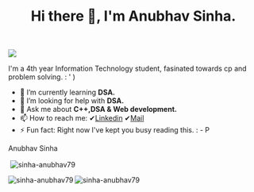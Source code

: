 <h1 align="center">Hi there 👋, I'm Anubhav Sinha.</h1>
</br>
<!--
**sinha-anubhav79/sinha-anubhav79** is a ✨ _special_ ✨ repository because its `README.md` (this file) appears on your GitHub profile.
 👯 I’m looking to collaborate on various projects 
Here are some ideas to get you started:
-->

![](https://komarev.com/ghpvc/?username=sinha-anubhav79&color=blueviolet)

I'm a 4th year Information Technology student, fasinated towards cp and problem solving. : ' )

<!-- 🔭 I’m currently working on : DSA.-->

- 🌱 I’m currently learning **DSA.**
- 🤔 I’m looking for help with **DSA.**
- 💬 Ask me about **C++,DSA & Web development.**
- 📫 How to reach me: ✔[Linkedin](https://www.linkedin.com/in/sinhaanubhav79/) ✔[Mail](mailto:sinha.anubhav.79@gmailcom)
- ⚡ Fun fact: Right now I've kept you busy reading this. : - P

Anubhav Sinha

<!--
<h3 align="left">Connect with me:</h3>
<p align="left">
<a href="https://linkedin.com/in/https://www.linkedin.com/in/archana-kumari-2198051bb/" target="blank"><img align="center" src="https://raw.githubusercontent.com/rahuldkjain/github-profile-readme-generator/master/src/images/icons/Social/linked-in-alt.svg" alt="https://www.linkedin.com/in/archana-kumari-2198051bb/" height="30" width="40" /></a>
<a href="https://www.codechef.com/users/archana9430" target="blank"><img align="center" src="https://cdn.jsdelivr.net/npm/simple-icons@3.1.0/icons/codechef.svg" alt="archana9430" height="30" width="40" /></a>
</p>

<h3 align="left">Languages and Tools:</h3>
<p align="left"> <a href="https://getbootstrap.com" target="_blank"> <img src="https://raw.githubusercontent.com/devicons/devicon/master/icons/bootstrap/bootstrap-plain-wordmark.svg" alt="bootstrap" width="40" height="40"/> </a> <a href="https://www.cprogramming.com/" target="_blank"> <img src="https://raw.githubusercontent.com/devicons/devicon/master/icons/c/c-original.svg" alt="c" width="40" height="40"/> </a> <a href="https://www.w3schools.com/cpp/" target="_blank"> <img src="https://raw.githubusercontent.com/devicons/devicon/master/icons/cplusplus/cplusplus-original.svg" alt="cplusplus" width="40" height="40"/> </a> <a href="https://www.w3schools.com/css/" target="_blank"> <img src="https://raw.githubusercontent.com/devicons/devicon/master/icons/css3/css3-original-wordmark.svg" alt="css3" width="40" height="40"/> </a> <a href="https://golang.org" target="_blank"> <img src="https://raw.githubusercontent.com/devicons/devicon/master/icons/go/go-original.svg" alt="go" width="40" height="40"/> </a> <a href="https://www.w3.org/html/" target="_blank"> <img src="https://raw.githubusercontent.com/devicons/devicon/master/icons/html5/html5-original-wordmark.svg" alt="html5" width="40" height="40"/> </a> <a href="https://www.linux.org/" target="_blank"> <img src="https://raw.githubusercontent.com/devicons/devicon/master/icons/linux/linux-original.svg" alt="linux" width="40" height="40"/> </a> <a href="https://www.python.org" target="_blank"> <img src="https://raw.githubusercontent.com/devicons/devicon/master/icons/python/python-original.svg" alt="python" width="40" height="40"/> </a> </p>

<p><img align="left" src="https://github-readme-stats.vercel.app/api/top-langs?username=archana-9430&show_icons=true&locale=en&layout=compact" alt="archana-9430" /></p>

<p>&nbsp;<img align="center" src="https://github-readme-stats.vercel.app/api?username=archana-9430&show_icons=true&locale=en" alt="archana-9430" /></p>

<p><img align="center" src="https://github-readme-streak-stats.herokuapp.com/?user=archana-9430&" alt="archana-9430" /></p>


[![Anurag's GitHub stats](https://github-readme-stats.vercel.app/api?username=sinha-anubhav79&theme=algolia&count_private=true&show_icons=true)](https://github.com/anuraghazra/github-readme-stats)

[![Top Langs](https://github-readme-stats.vercel.app/api/top-langs/?username=sinha-anubhav79&langs_count=10&layout=compact&theme=algolia)](https://github.com/anuraghazra/github-readme-stats)
-->

<p>&nbsp;<img align="center" src="https://github-readme-stats.vercel.app/api?username=sinha-anubhav79&theme=algolia&count_private=false&show_icons=true" alt="sinha-anubhav79" /></p>

<p><img align="left" src="https://github-readme-stats.vercel.app/api/top-langs?username=sinha-anubhav79&langs_count=10&layout=compact&theme=algolia" alt="sinha-anubhav79" /></p>

<p><img align="center" src="https://github-readme-streak-stats.herokuapp.com/?user=sinha-anubhav79&theme=algolia" alt="sinha-anubhav79" /></p>

<!--
[![Readme Card](https://github-readme-stats.vercel.app/api/pin/?username=sinha-anubhav79&repo=Simple-Calculator&theme=algolia&show_icons=true&show_owner=true)](https://github.com/anuraghazra/github-readme-stats)-->
